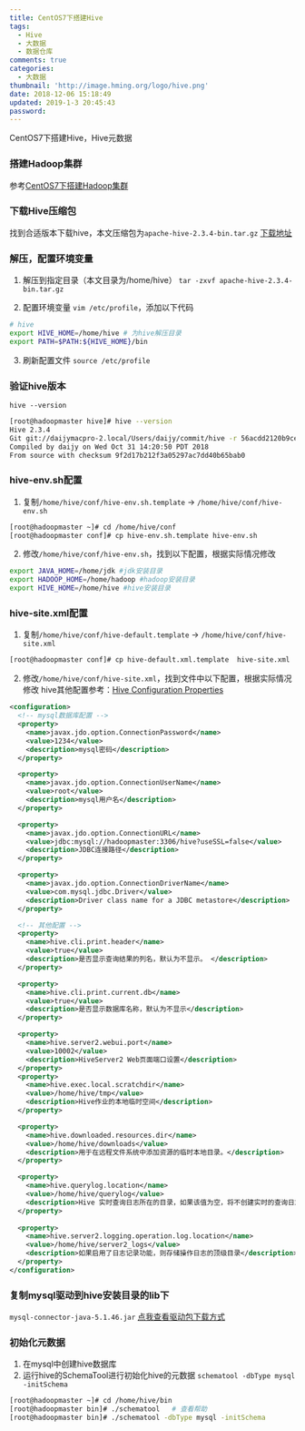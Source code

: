 ```yaml
---
title: CentOS7下搭建Hive
tags:
  - Hive
  - 大数据
  - 数据仓库
comments: true
categories:
  - 大数据
thumbnail: 'http://image.hming.org/logo/hive.png'
date: 2018-12-06 15:18:49
updated: 2019-1-3 20:45:43
password:
---
```

CentOS7下搭建Hive，Hive元数据
<!-- more -->
### 搭建Hadoop集群
参考[CentOS7下搭建Hadoop集群](http://blog.hming.org/2018/09/16/CentOS7%E4%B8%8B%E6%90%AD%E5%BB%BAHadoop%E9%9B%86%E7%BE%A4/)

### 下载Hive压缩包
找到合适版本下载hive，本文压缩包为`apache-hive-2.3.4-bin.tar.gz`
[下载地址](http://ftp.riken.jp/net/apache/hive/)

### 解压，配置环境变量
1. 解压到指定目录（本文目录为/home/hive）
`tar -zxvf apache-hive-2.3.4-bin.tar.gz`

2. 配置环境变量
`vim /etc/profile`，添加以下代码
```bash
# hive
export HIVE_HOME=/home/hive # 为hive解压目录
export PATH=$PATH:${HIVE_HOME}/bin
```
3. 刷新配置文件
`source /etc/profile`

### 验证hive版本
`hive --version`
```bash
[root@hadoopmaster hive]# hive --version
Hive 2.3.4
Git git://daijymacpro-2.local/Users/daijy/commit/hive -r 56acdd2120b9ce6790185c679223b8b5e884aaf2
Compiled by daijy on Wed Oct 31 14:20:50 PDT 2018
From source with checksum 9f2d17b212f3a05297ac7dd40b65bab0
```

### hive-env.sh配置
1. 复制`/home/hive/conf/hive-env.sh.template` -> `/home/hive/conf/hive-env.sh`
```bash
[root@hadoopmaster ~]# cd /home/hive/conf
[root@hadoopmaster conf]# cp hive-env.sh.template hive-env.sh
```
2. 修改`/home/hive/conf/hive-env.sh`，找到以下配置，根据实际情况修改
```bash
export JAVA_HOME=/home/jdk #jdk安装目录
export HADOOP_HOME=/home/hadoop #hadoop安装目录
export HIVE_HOME=/home/hive #hive安装目录
```

### hive-site.xml配置
1. 复制`/home/hive/conf/hive-default.template` -> `/home/hive/conf/hive-site.xml`
```bash
[root@hadoopmaster conf]# cp hive-default.xml.template  hive-site.xml
```
2. 修改`/home/hive/conf/hive-site.xml`，找到文件中以下配置，根据实际情况修改
hive其他配置参考：[Hive Configuration Properties](https://cwiki.apache.org/confluence/display/Hive/Configuration+Properties)
```xml
<configuration>
  <!-- mysql数据库配置 -->
  <property>
    <name>javax.jdo.option.ConnectionPassword</name>
    <value>1234</value>
    <description>mysql密码</description>
  </property>

  <property>
    <name>javax.jdo.option.ConnectionUserName</name>
    <value>root</value>
    <description>mysql用户名</description>
  </property>

  <property>
    <name>javax.jdo.option.ConnectionURL</name>
    <value>jdbc:mysql://hadoopmaster:3306/hive?useSSL=false</value>
    <description>JDBC连接路径</description>
  </property>

  <property>
    <name>javax.jdo.option.ConnectionDriverName</name>
    <value>com.mysql.jdbc.Driver</value>
    <description>Driver class name for a JDBC metastore</description>
  </property>

  <!-- 其他配置 -->
  <property>
    <name>hive.cli.print.header</name>
    <value>true</value>
    <description>是否显示查询结果的列名，默认为不显示。 </description>
  </property>

  <property>
    <name>hive.cli.print.current.db</name>
    <value>true</value>
    <description>是否显示数据库名称，默认为不显示</description>
  </property>

  <property>
    <name>hive.server2.webui.port</name>
    <value>10002</value>
    <description>HiveServer2 Web页面端口设置</description>
  </property>
  <property>
    <name>hive.exec.local.scratchdir</name>
    <value>/home/hive/tmp</value>
    <description>Hive作业的本地临时空间</description>
  </property>

  <property>
    <name>hive.downloaded.resources.dir</name>
    <value>/home/hive/downloads</value>
    <description>用于在远程文件系统中添加资源的临时本地目录。</description>
  </property>

  <property>
    <name>hive.querylog.location</name>
    <value>/home/hive/querylog</value>
    <description>Hive 实时查询日志所在的目录，如果该值为空，将不创建实时的查询日志。</description>
  </property>
  
  <property>
    <name>hive.server2.logging.operation.log.location</name>
    <value>/home/hive/server2_logs</value>
    <description>如果启用了日志记录功能，则存储操作日志的顶级目录</description>
  </property>
</configuration>
```

### 复制mysql驱动到hive安装目录的lib下
`mysql-connector-java-5.1.46.jar`
[点我查看驱动包下载方式](http://blog.hming.org/2018/12/09/MySQL连接驱动包下载方法/)

### 初始化元数据
1. 在mysql中创建hive数据库
2. 运行hive的SchemaTool进行初始化hive的元数据
`schematool -dbType mysql -initSchema`
```bash
[root@hadoopmaster ~]# cd /home/hive/bin
[root@hadoopmaster bin]# ./schematool	# 查看帮助
[root@hadoopmaster bin]# ./schematool -dbType mysql -initSchema
```
